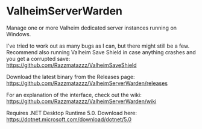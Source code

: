# ValheimServerWarden
Manage one or more Valheim dedicated server instances running on Windows.

I've tried to work out as many bugs as I can, but there might still be a few. Recommend also running Valheim Save Shield in case anything crashes and you get a corrupted save:
https://github.com/Razzmatazzz/ValheimSaveShield

Download the latest binary from the Releases page:
https://github.com/Razzmatazzz/ValheimServerWarden/releases

For an explanation of the interface, check out the wiki:
https://github.com/Razzmatazzz/ValheimServerWarden/wiki

Requires .NET Desktop Runtime 5.0. Download here:
https://dotnet.microsoft.com/download/dotnet/5.0